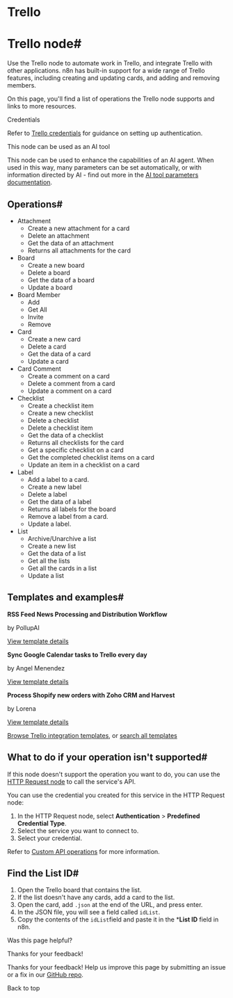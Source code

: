 # Trello

[ ](https://github.com/n8n-io/n8n-docs/edit/main/docs/integrations/builtin/app-nodes/n8n-nodes-base.trello.md "Edit this page")

# Trello node#

Use the Trello node to automate work in Trello, and integrate Trello with other applications. n8n has built-in support for a wide range of Trello features, including creating and updating cards, and adding and removing members. 

On this page, you'll find a list of operations the Trello node supports and links to more resources.

Credentials

Refer to [Trello credentials](../../credentials/trello/) for guidance on setting up authentication. 

This node can be used as an AI tool

This node can be used to enhance the capabilities of an AI agent. When used in this way, many parameters can be set automatically, or with information directed by AI - find out more in the [AI tool parameters documentation](../../../../advanced-ai/examples/using-the-fromai-function/).

## Operations#

  * Attachment
    * Create a new attachment for a card
    * Delete an attachment
    * Get the data of an attachment
    * Returns all attachments for the card
  * Board
    * Create a new board
    * Delete a board
    * Get the data of a board
    * Update a board
  * Board Member
    * Add
    * Get All
    * Invite
    * Remove
  * Card
    * Create a new card
    * Delete a card
    * Get the data of a card
    * Update a card
  * Card Comment
    * Create a comment on a card
    * Delete a comment from a card
    * Update a comment on a card
  * Checklist
    * Create a checklist item
    * Create a new checklist
    * Delete a checklist
    * Delete a checklist item
    * Get the data of a checklist
    * Returns all checklists for the card
    * Get a specific checklist on a card
    * Get the completed checklist items on a card
    * Update an item in a checklist on a card
  * Label
    * Add a label to a card.
    * Create a new label
    * Delete a label
    * Get the data of a label
    * Returns all labels for the board
    * Remove a label from a card.
    * Update a label.
  * List
    * Archive/Unarchive a list
    * Create a new list
    * Get the data of a list
    * Get all the lists
    * Get all the cards in a list
    * Update a list



## Templates and examples#

**RSS Feed News Processing and Distribution Workflow**

by PollupAI

[View template details](https://n8n.io/workflows/2785-rss-feed-news-processing-and-distribution-workflow/)

**Sync Google Calendar tasks to Trello every day**

by Angel Menendez

[View template details](https://n8n.io/workflows/1118-sync-google-calendar-tasks-to-trello-every-day/)

**Process Shopify new orders with Zoho CRM and Harvest**

by Lorena

[View template details](https://n8n.io/workflows/1206-process-shopify-new-orders-with-zoho-crm-and-harvest/)

[Browse Trello integration templates](https://n8n.io/integrations/trello/), or [search all templates](https://n8n.io/workflows/)

## What to do if your operation isn't supported#

If this node doesn't support the operation you want to do, you can use the [HTTP Request node](../../core-nodes/n8n-nodes-base.httprequest/) to call the service's API.

You can use the credential you created for this service in the HTTP Request node: 

  1. In the HTTP Request node, select **Authentication** > **Predefined Credential Type**.
  2. Select the service you want to connect to.
  3. Select your credential.



Refer to [Custom API operations](../../../custom-operations/) for more information.

## Find the List ID#

  1. Open the Trello board that contains the list.
  2. If the list doesn't have any cards, add a card to the list.
  3. Open the card, add `.json` at the end of the URL, and press enter.
  4. In the JSON file, you will see a field called `idList`.
  5. Copy the contents of the `idList`field and paste it in the ***List ID** field in n8n.

Was this page helpful? 

Thanks for your feedback! 

Thanks for your feedback! Help us improve this page by submitting an issue or a fix in our [GitHub repo](https://github.com/n8n-io/n8n-docs). 

Back to top 

